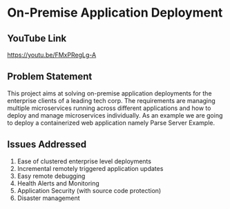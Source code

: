 # On-Premise Application Deployment

## YouTube Link
https://youtu.be/FMxPRegLg-A

## Problem Statement

This project aims at solving on-premise application deployments for the enterprise clients of a leading tech corp. The requirements are managing multiple microservices running across different applications and how to deploy and manage microservices individually. As an example we are going to deploy a containerized web application namely Parse Server Example.

## Issues Addressed

1.	Ease of clustered enterprise level deployments
2.	Incremental remotely triggered application updates
3.	Easy remote debugging
4.	Health Alerts and Monitoring
5.	Application Security (with source code protection)
6.	Disaster management
